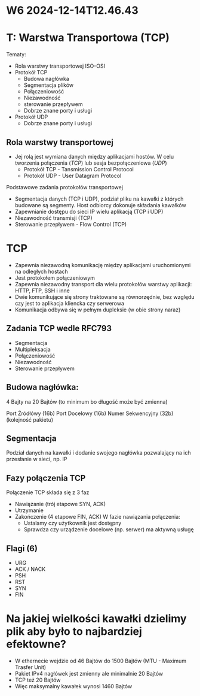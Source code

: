 W6 2024-12-14T12.46.43
========================
T: Warstwa Transportowa (TCP)
=
Tematy:
* Rola warstwy transportowej ISO-OSI
* Protokół TCP
    * Budowa nagłówka
    * Segmentacja plików
    * Połączeniowość
    * Niezawodność
    * sterowanie przepływem
    * Dobrze znane porty i usługi
* Protokół UDP
    * Dobrze znane porty i usługi

Rola warstwy transportowej
-
* Jej rolą jest wymiana danych między aplikacjami hostów. W celu tworzenia połączenia (_TCP_) lub sesja bezpołączeniowa (_UDP_)
    * Protokół TCP - Tansmission Control Protocol
    * Protokół UDP - User Datagram Protocol

Podstawowe zadania protokołów transportowej
* Segmentacja danych (TCP i UDP), podział pliku na kawałki z których budowane są segmenty. Host odbiorcy dokonuje składania kawałków
* Zapewnianie dostępu do sieci IP wielu aplikacją (TCP i UDP)
* Niezawodność transmisji (TCP)
* Sterowanie przepływem - Flow Control (TCP)

TCP
=
* Zapewnia niezawodną komunikację między aplikacjami uruchomionymi na odległych hostach
* Jest protokołem połączeniowym
* Zapewnia niezawodny transport dla wielu protokołów warstwy aplikacji: HTTP, FTP, SSH i inne
* Dwie komunikujące się strony traktowane są równorzędnie, bez względu czy jest to aplikacja kliencka czy serwerowa
* Komunikacja odbywa się w pełnym dupleksie (w obie strony naraz)

Zadania TCP wedle RFC793
-
* Segmentacja
* Multipleksacja
* Połączeniowość
* Niezawodność
* Sterowanie przepływem

Budowa nagłówka:
-
4 Bajty na 20 Bajtów (to minimum bo długość może być zmienna)

Port Źródłówy (16b)
Port Docelowy (16b)
Numer Sekwencyjny (32b) (kolejność pakietu)


Segmentacja
-
Podział danych na kawałki i dodanie swojego nagłówka pozwalający na ich przesłanie w sieci, np. IP


Fazy połączenia TCP
-
Połączenie TCP składa się z 3 faz
* Nawiązanie (trój etapowe SYN, ACK)
* Utrzymanie
* Zakończenie (4 etapowe FIN, ACK)
W fazie nawiązania połączenia:
    * Ustalamy czy użytkownik jest dostępny
    * Sprawdza czy urządzenie docelowe (np. serwer) ma aktywną usługę

Flagi (6)
-
* URG 
* ACK / NACK 
* PSH
* RST
* SYN
* FIN

Na jakiej wielkości kawałki dzielimy plik aby było to najbardziej efektowne?
=
- W ethernecie wejdzie od 46 Bajtów do 1500 Bajtów (MTU - Maximum Trasfer Unit)
- Pakiet IPv4 nagłówek jest zmienny ale minimalnie 20 Bajtów
- TCP też 20 Bajtów
- Więc maksymalny kawałek wynosi 1460 Bajtów

